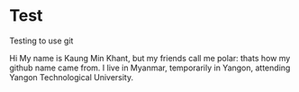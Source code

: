 # Test
Testing to use git

Hi My name is Kaung Min Khant, but my friends call me polar: thats how my github name came from. I live in Myanmar, temporarily in Yangon, attending Yangon Technological University.
